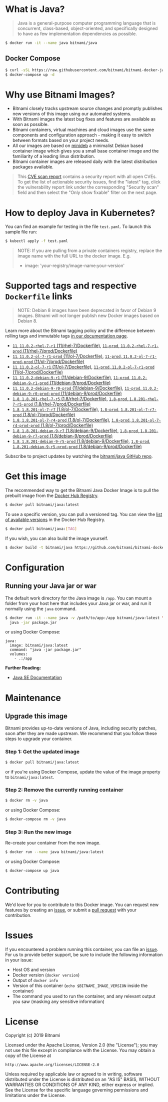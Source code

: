 # What is Java?

> Java is a general-purpose computer programming language that is concurrent, class-based, object-oriented, and specifically designed to have as few implementation dependencies as possible.

```bash
$ docker run -it --name java bitnami/java
```

## Docker Compose

```bash
$ curl -sSL https://raw.githubusercontent.com/bitnami/bitnami-docker-java/master/docker-compose.yml > docker-compose.yml
$ docker-compose up -d
```

# Why use Bitnami Images?

* Bitnami closely tracks upstream source changes and promptly publishes new versions of this image using our automated systems.
* With Bitnami images the latest bug fixes and features are available as soon as possible.
* Bitnami containers, virtual machines and cloud images use the same components and configuration approach - making it easy to switch between formats based on your project needs.
* All our images are based on [minideb](https://github.com/bitnami/minideb) a minimalist Debian based container image which gives you a small base container image and the familiarity of a leading linux distribution.
* Bitnami container images are released daily with the latest distribution packages available.


> This [CVE scan report](https://quay.io/repository/bitnami/java?tab=tags) contains a security report with all open CVEs. To get the list of actionable security issues, find the "latest" tag, click the vulnerability report link under the corresponding "Security scan" field and then select the "Only show fixable" filter on the next page.

# How to deploy Java in Kubernetes?

You can find an example for testing in the file `test.yaml`. To launch this sample file run:

```bash
$ kubectl apply -f test.yaml
```

> NOTE: If you are pulling from a private containers registry, replace the image name with the full URL to the docker image. E.g.
>
> - image: 'your-registry/image-name:your-version'

# Supported tags and respective `Dockerfile` links

> NOTE: Debian 8 images have been deprecated in favor of Debian 9 images. Bitnami will not longer publish new Docker images based on Debian 8.

Learn more about the Bitnami tagging policy and the difference between rolling tags and immutable tags [in our documentation page](https://docs.bitnami.com/containers/how-to/understand-rolling-tags-containers/).


- [`11`, `11.0.2-rhel-7-r1` (11/rhel-7/Dockerfile)](https://github.com/bitnami/bitnami-docker-java/blob/11.0.2-rhel-7-r1/11/rhel-7/Dockerfile), [`11-prod`, `11.0.2-rhel-7-r1-prod` (11/rhel-7/prod/Dockerfile)](https://github.com/bitnami/bitnami-docker-java/blob/11.0.2-rhel-7-r1/11/rhel-7/prod/Dockerfile)
- [`11`, `11.0.2-ol-7-r1-prod` (11/ol-7/Dockerfile)](https://github.com/bitnami/bitnami-docker-java/blob/11.0.2-ol-7-r1-prod/11/ol-7/Dockerfile), [`11-prod`, `11.0.2-ol-7-r1-prod-prod` (11/ol-7/prod/Dockerfile)](https://github.com/bitnami/bitnami-docker-java/blob/11.0.2-ol-7-r1-prod/11/ol-7/prod/Dockerfile)
- [`11`, `11.0.2-ol-7-r1` (11/ol-7/Dockerfile)](https://github.com/bitnami/bitnami-docker-java/blob/11.0.2-ol-7-r1/11/ol-7/Dockerfile), [`11-prod`, `11.0.2-ol-7-r1-prod` (11/ol-7/prod/Dockerfile)](https://github.com/bitnami/bitnami-docker-java/blob/11.0.2-ol-7-r1/11/ol-7/prod/Dockerfile)
- [`11`, `11.0.2-debian-9-r1` (11/debian-9/Dockerfile)](https://github.com/bitnami/bitnami-docker-java/blob/11.0.2-debian-9-r1/11/debian-9/Dockerfile), [`11-prod`, `11.0.2-debian-9-r1-prod` (11/debian-9/prod/Dockerfile)](https://github.com/bitnami/bitnami-docker-java/blob/11.0.2-debian-9-r1/11/debian-9/prod/Dockerfile)
- [`11`, `11.0.2-debian-9-r0-prod` (11/debian-9/Dockerfile)](https://github.com/bitnami/bitnami-docker-java/blob/11.0.2-debian-9-r0-prod/11/debian-9/Dockerfile), [`11-prod`, `11.0.2-debian-9-r0-prod-prod` (11/debian-9/prod/Dockerfile)](https://github.com/bitnami/bitnami-docker-java/blob/11.0.2-debian-9-r0-prod/11/debian-9/prod/Dockerfile)
- [`1.8`, `1.8.201-rhel-7-r5` (1.8/rhel-7/Dockerfile)](https://github.com/bitnami/bitnami-docker-java/blob/1.8.201-rhel-7-r5/1.8/rhel-7/Dockerfile), [`1.8-prod`, `1.8.201-rhel-7-r5-prod` (1.8/rhel-7/prod/Dockerfile)](https://github.com/bitnami/bitnami-docker-java/blob/1.8.201-rhel-7-r5/1.8/rhel-7/prod/Dockerfile)
- [`1.8`, `1.8.201-ol-7-r7` (1.8/ol-7/Dockerfile)](https://github.com/bitnami/bitnami-docker-java/blob/1.8.201-ol-7-r7/1.8/ol-7/Dockerfile), [`1.8-prod`, `1.8.201-ol-7-r7-prod` (1.8/ol-7/prod/Dockerfile)](https://github.com/bitnami/bitnami-docker-java/blob/1.8.201-ol-7-r7/1.8/ol-7/prod/Dockerfile)
- [`1.8`, `1.8.201-ol-7-r4-prod` (1.8/ol-7/Dockerfile)](https://github.com/bitnami/bitnami-docker-java/blob/1.8.201-ol-7-r4-prod/1.8/ol-7/Dockerfile), [`1.8-prod`, `1.8.201-ol-7-r4-prod-prod` (1.8/ol-7/prod/Dockerfile)](https://github.com/bitnami/bitnami-docker-java/blob/1.8.201-ol-7-r4-prod/1.8/ol-7/prod/Dockerfile)
- [`1.8`, `1.8.201-debian-9-r7` (1.8/debian-9/Dockerfile)](https://github.com/bitnami/bitnami-docker-java/blob/1.8.201-debian-9-r7/1.8/debian-9/Dockerfile), [`1.8-prod`, `1.8.201-debian-9-r7-prod` (1.8/debian-9/prod/Dockerfile)](https://github.com/bitnami/bitnami-docker-java/blob/1.8.201-debian-9-r7/1.8/debian-9/prod/Dockerfile)
- [`1.8`, `1.8.201-debian-9-r5-prod` (1.8/debian-9/Dockerfile)](https://github.com/bitnami/bitnami-docker-java/blob/1.8.201-debian-9-r5-prod/1.8/debian-9/Dockerfile), [`1.8-prod`, `1.8.201-debian-9-r5-prod-prod` (1.8/debian-9/prod/Dockerfile)](https://github.com/bitnami/bitnami-docker-java/blob/1.8.201-debian-9-r5-prod/1.8/debian-9/prod/Dockerfile)

Subscribe to project updates by watching the [bitnami/java GitHub repo](https://github.com/bitnami/bitnami-docker-java).

# Get this image

The recommended way to get the Bitnami Java Docker Image is to pull the prebuilt image from the [Docker Hub Registry](https://hub.docker.com/r/bitnami/java).

```bash
$ docker pull bitnami/java:latest
```

To use a specific version, you can pull a versioned tag. You can view the [list of available versions](https://hub.docker.com/r/bitnami/java/tags/) in the Docker Hub Registry.

```bash
$ docker pull bitnami/java:[TAG]
```

If you wish, you can also build the image yourself.

```bash
$ docker build -t bitnami/java https://github.com/bitnami/bitnami-docker-java.git
```

# Configuration

## Running your Java jar or war

The default work directory for the Java image is `/app`. You can mount a folder from your host here that includes your Java jar or war, and run it normally using the `java` command.

```bash
$ docker run -it --name java -v /path/to/app:/app bitnami/java:latest \
  java -jar package.jar
```

or using Docker Compose:

```
java:
  image: bitnami/java:latest
  command: "java -jar package.jar"
  volumes:
    - .:/app
```

**Further Reading:**

  - [Java SE Documentation](https://docs.oracle.com/javase/8/docs/api/)

# Maintenance

## Upgrade this image

Bitnami provides up-to-date versions of Java, including security patches, soon after they are made upstream. We recommend that you follow these steps to upgrade your container.

### Step 1: Get the updated image

```bash
$ docker pull bitnami/java:latest
```

or if you're using Docker Compose, update the value of the image property to `bitnami/java:latest`.

### Step 2: Remove the currently running container

```bash
$ docker rm -v java
```

or using Docker Compose:

```bash
$ docker-compose rm -v java
```

### Step 3: Run the new image

Re-create your container from the new image.

```bash
$ docker run --name java bitnami/java:latest
```

or using Docker Compose:

```bash
$ docker-compose up java
```

# Contributing

We'd love for you to contribute to this Docker image. You can request new features by creating an [issue](https://github.com/bitnami/bitnami-docker-java/issues), or submit a [pull request](https://github.com/bitnami/bitnami-docker-java/pulls) with your contribution.

# Issues

If you encountered a problem running this container, you can file an [issue](https://github.com/bitnami/bitnami-docker-java/issues). For us to provide better support, be sure to include the following information in your issue:

- Host OS and version
- Docker version (`docker version`)
- Output of `docker info`
- Version of this container (`echo $BITNAMI_IMAGE_VERSION` inside the container)
- The command you used to run the container, and any relevant output you saw (masking any sensitive
information)

# License

Copyright (c) 2019 Bitnami

Licensed under the Apache License, Version 2.0 (the "License");
you may not use this file except in compliance with the License.
You may obtain a copy of the License at

    http://www.apache.org/licenses/LICENSE-2.0

Unless required by applicable law or agreed to in writing, software
distributed under the License is distributed on an "AS IS" BASIS,
WITHOUT WARRANTIES OR CONDITIONS OF ANY KIND, either express or implied.
See the License for the specific language governing permissions and
limitations under the License.
